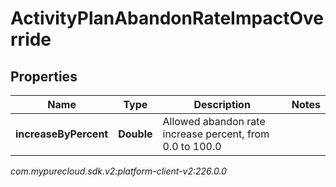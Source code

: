 # ActivityPlanAbandonRateImpactOverride


## Properties

| Name | Type | Description | Notes |
| ------------ | ------------- | ------------- | ------------- |
| **increaseByPercent** | **Double** | Allowed abandon rate increase percent, from 0.0 to 100.0 |  |




_com.mypurecloud.sdk.v2:platform-client-v2:226.0.0_
